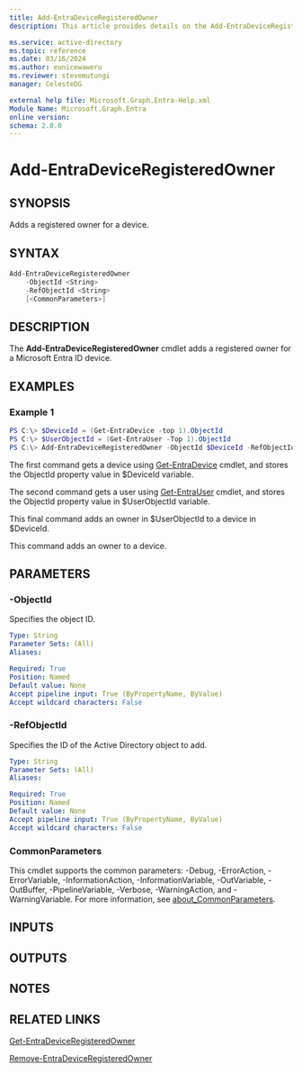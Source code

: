```yaml
---
title: Add-EntraDeviceRegisteredOwner
description: This article provides details on the Add-EntraDeviceRegisteredOwner command.

ms.service: active-directory
ms.topic: reference
ms.date: 03/16/2024
ms.author: eunicewaweru
ms.reviewer: stevemutungi
manager: CelesteDG

external help file: Microsoft.Graph.Entra-Help.xml
Module Name: Microsoft.Graph.Entra
online version:
schema: 2.0.0
---
```


# Add-EntraDeviceRegisteredOwner

## SYNOPSIS
Adds a registered owner for a device.

## SYNTAX

```powershell
Add-EntraDeviceRegisteredOwner 
    -ObjectId <String> 
    -RefObjectId <String> 
    [<CommonParameters>]
```

## DESCRIPTION
The **Add-EntraDeviceRegisteredOwner** cmdlet adds a registered owner for a Microsoft Entra ID device.

## EXAMPLES

### Example 1
```powershell
PS C:\> $DeviceId = (Get-EntraDevice -top 1).ObjectId
PS C:\> $UserObjectId = (Get-EntraUser -Top 1).ObjectId
PS C:\> Add-EntraDeviceRegisteredOwner -ObjectId $DeviceId -RefObjectId $UserObjectId
```

The first command gets a device using [Get-EntraDevice](./Get-EntraDevice.md) cmdlet, and stores 
the ObjectId property value in $DeviceId variable.  

The second command gets a user using [Get-EntraUser](./Get-EntraUser.md) cmdlet, and stores 
the ObjectId property value in $UserObjectId variable.  

This final command adds an owner in $UserObjectId to a device in $DeviceId.  

This command adds an owner to a device.

## PARAMETERS

### -ObjectId
Specifies the object ID.

```yaml
Type: String
Parameter Sets: (All)
Aliases:

Required: True
Position: Named
Default value: None
Accept pipeline input: True (ByPropertyName, ByValue)
Accept wildcard characters: False
```

### -RefObjectId
Specifies the ID of the Active Directory object to add.

```yaml
Type: String
Parameter Sets: (All)
Aliases:

Required: True
Position: Named
Default value: None
Accept pipeline input: True (ByPropertyName, ByValue)
Accept wildcard characters: False
```

### CommonParameters
This cmdlet supports the common parameters: -Debug, -ErrorAction, -ErrorVariable, -InformationAction, -InformationVariable, -OutVariable, -OutBuffer, -PipelineVariable, -Verbose, -WarningAction, and -WarningVariable. For more information, see [about_CommonParameters](http://go.microsoft.com/fwlink/?LinkID=113216).

## INPUTS

## OUTPUTS

## NOTES

## RELATED LINKS

[Get-EntraDeviceRegisteredOwner](Get-EntraDeviceRegisteredOwner.md)

[Remove-EntraDeviceRegisteredOwner](Remove-EntraDeviceRegisteredOwner.md)

